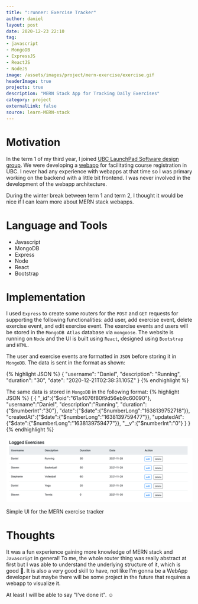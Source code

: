```yaml
---
title: ":runner: Exercise Tracker"
author: daniel
layout: post
date: 2020-12-23 22:10
tag: 
- javascript
- MongoDB
- ExpressJS
- ReactJS
- NodeJS
image: /assets/images/project/mern-exercise/exercise.gif
headerImage: true
projects: true
description: "MERN Stack App for Tracking Daily Exercises"
category: project
externalLink: false
source: learn-MERN-stack
---
```


# Motivation
In the term 1 of my third year, I joined [UBC LaunchPad Software design group][1]. We were developing a [webapp][2] for facilitating course registration in UBC. I never had any experience with webapps at that time so I was primary working on the backend with a little bit frontend. I was never involved in the development of the webapp architecture. 

During the winter break between term 1 and term 2, I thought it would be nice if I can learn more about MERN stack webapps. 

# Language and Tools
- Javascript
- MongoDB
- Express
- Node
- React
- Bootstrap

# Implementation
I used `Express` to create some routers for the `POST` and `GET` requests for supporting the following functionalities: add user, add exercise event, delete exercise event, and edit exercise event. The exercise events and users will be stored in the `MongoDB Atlas` database via `mongoose`. The website is running on `Node` and the UI is built using `React`, designed using `Bootstrap` and `HTML`. 

The user and exercise events are formatted in `JSON` before storing it in `MongoDB`. The data is sent in the format as shown: 

{% highlight JSON %}
{
	"username": "Daniel",
	"description": "Running",
	"duration": "30",
	"date": "2020-12-21T02:38:31.105Z"
}
{% endhighlight %}

The same data is stored in `MongoDB` in the following format: 
{% highlight JSON %}
{
    {
        "_id":{"$oid":"61a4076f80f9d56eb9c60090"},
        "username":"Daniel",
        "description":"Running",
        "duration":{"$numberInt":"30"},
        "date":{"$date":{"$numberLong":"1638139752718"}},
        "createdAt":{"$date":{"$numberLong":"1638139759477"}},
        "updatedAt":{"$date":{"$numberLong":"1638139759477"}},
        "__v":{"$numberInt":"0"}
    }
}
{% endhighlight %}

![Architecture][3]
<figcaption class="caption">Simple UI for the MERN exercise tracker</figcaption>

# Thoughts
It was a fun experience gaining more knowledge of MERN stack and `Javascript` in general! To me, the whole router thing was really abstract at first but I was able to understand the underlying structure of it, which is good :slightly_smiling_face:. It is also a very good skill to have, not like I'm gonna be a WebApp developer but maybe there will be some project in the future that requires a webapp to visualize it. 

At least I will be able to say "I've done it". ☺

[1]: /designTeams/launchpad
[2]: https://github.com/ubclaunchpad/life-at-ubc
[3]: /assets/images/project/mern-exercise/demo.png